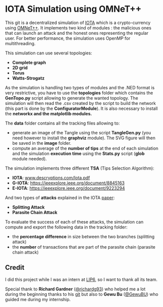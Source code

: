 # IOTA Simulation using OMNeT++

This git is a decentralized simulation of [IOTA](https://www.iota.org/) which is a crypto-currency using [OMNeT++](https://omnetpp.org/). It implements two kind of modules : the malicious ones that can launch an attack and the honest ones representing the regular user. For better performance, the simulation uses OpenMP for multithreading.

This simulation can use several topologies:

- **Complete graph**
- **2D grid**
- **Torus**
- **Watts-Strogatz**

As the simulation is handling two types of modules and the .NED format is very restrictive, you have to use the **topologies** folder which contains the **GenTopo.py** script allowing to generate the wanted topology. The simulation will then read the .csv created by the script to build the network (this part is done by the **ConfiguratorModule**). It is also necessary to install the **networkx and the matplotlib modules.**

The **data** folder contains all the tracking files allowing to:

- generate an image of the Tangle using the script **TangleGen.py** (you need however to install the **graphviz** module). The SVG figure will then be saved in the **image** folder.
- compute an average of the **number of tips** at the end of each simulation and the simulation **execution time** using the **Stats.py** script (**glob** module needed).

The simulation implements three different **TSA** (Tips Selection Algorithm):

- **IOTA**: www.descryptions.com/Iota.pdf
- **G-IOTA**: <https://ieeexplore.ieee.org/document/8845163>
- **E-IOTA**: <https://ieeexplore.ieee.org/document/9223294>

And two types of **attacks** explained in the IOTA [paper](www.descryptions.com/Iota.pdf):

- **Splitting Attack**
- **Parasite Chain Attack**

To evaluate the success of each of these attacks, the simulation can compute and export the following data in the tracking folder:

- the **percentage difference** in size between the two branches (splitting attack)
- the **number** of transactions that are part of the parasite chain (parasite chain attack)

## Credit

I did this project while I was an intern at [LIP6](https://www.lip6.fr/), so I want to thank all its team.  

Special thank to **Richard Gardner** ([@richardg93](https://github.com/richardg93)) who helped me a lot during the beginning thanks to his [git](https://github.com/richardg93/TangleSim) but also to **Gewu Bu** ([@GewuBU](https://github.com/GewuBU)) who guided me during my internship.

